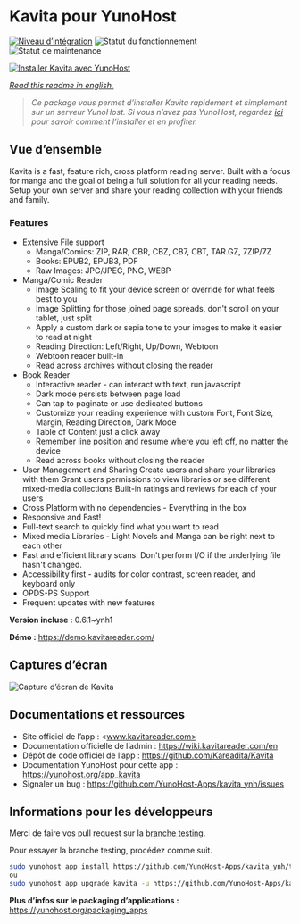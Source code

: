 <!--
N.B.: This README was automatically generated by https://github.com/YunoHost/apps/tree/master/tools/README-generator
It shall NOT be edited by hand.
-->

# Kavita pour YunoHost

[![Niveau d’intégration](https://dash.yunohost.org/integration/kavita.svg)](https://dash.yunohost.org/appci/app/kavita) ![Statut du fonctionnement](https://ci-apps.yunohost.org/ci/badges/kavita.status.svg) ![Statut de maintenance](https://ci-apps.yunohost.org/ci/badges/kavita.maintain.svg)

[![Installer Kavita avec YunoHost](https://install-app.yunohost.org/install-with-yunohost.svg)](https://install-app.yunohost.org/?app=kavita)

*[Read this readme in english.](./README.md)*

> *Ce package vous permet d’installer Kavita rapidement et simplement sur un serveur YunoHost.
Si vous n’avez pas YunoHost, regardez [ici](https://yunohost.org/#/install) pour savoir comment l’installer et en profiter.*

## Vue d’ensemble

Kavita is a fast, feature rich, cross platform reading server. Built with a focus for manga and the goal of being a full solution for all your reading needs. Setup your own server and share your reading collection with your friends and family.

### Features

- Extensive File support
    - Manga/Comics: ZIP, RAR, CBR, CBZ, CB7, CBT, TAR.GZ, 7ZIP/7Z
    - Books: EPUB2, EPUB3, PDF
    - Raw Images: JPG/JPEG, PNG, WEBP
- Manga/Comic Reader
    - Image Scaling to fit your device screen or override for what feels best to you
    - Image Splitting for those joined page spreads, don't scroll on your tablet, just split
    - Apply a custom dark or sepia tone to your images to make it easier to read at night
    - Reading Direction: Left/Right, Up/Down, Webtoon
    - Webtoon reader built-in
    - Read across archives without closing the reader
- Book Reader
    - Interactive reader - can interact with text, run javascript
    - Dark mode persists between page load
    - Can tap to paginate or use dedicated buttons
    - Customize your reading experience with custom Font, Font Size, Margin, Reading Direction, Dark Mode
    - Table of Content just a click away
    - Remember line position and resume where you left off, no matter the device
    - Read across books without closing the reader
- User Management and Sharing
        Create users and share your libraries with them
        Grant users permissions to view libraries or see different mixed-media collections
        Built-in ratings and reviews for each of your users
- Cross Platform with no dependencies - Everything in the box
- Responsive and Fast!
- Full-text search to quickly find what you want to read
- Mixed media Libraries - Light Novels and Manga can be right next to each other
- Fast and efficient library scans. Don't perform I/O if the underlying file hasn't changed.
- Accessibility first - audits for color contrast, screen reader, and keyboard only
- OPDS-PS Support
- Frequent updates with new features



**Version incluse :** 0.6.1~ynh1

**Démo :** https://demo.kavitareader.com/

## Captures d’écran

![Capture d’écran de Kavita](./doc/screenshots/screenshot.gif)

## Documentations et ressources

* Site officiel de l’app : <www.kavitareader.com>
* Documentation officielle de l’admin : <https://wiki.kavitareader.com/en>
* Dépôt de code officiel de l’app : <https://github.com/Kareadita/Kavita>
* Documentation YunoHost pour cette app : <https://yunohost.org/app_kavita>
* Signaler un bug : <https://github.com/YunoHost-Apps/kavita_ynh/issues>

## Informations pour les développeurs

Merci de faire vos pull request sur la [branche testing](https://github.com/YunoHost-Apps/kavita_ynh/tree/testing).

Pour essayer la branche testing, procédez comme suit.

``` bash
sudo yunohost app install https://github.com/YunoHost-Apps/kavita_ynh/tree/testing --debug
ou
sudo yunohost app upgrade kavita -u https://github.com/YunoHost-Apps/kavita_ynh/tree/testing --debug
```

**Plus d’infos sur le packaging d’applications :** <https://yunohost.org/packaging_apps>